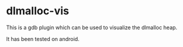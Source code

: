 dlmalloc-vis
============

This is a gdb plugin which can be used to visualize the dlmalloc heap.

It has been tested on android.
